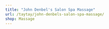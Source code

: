 ```yaml
---
title: "John Denbel's Salon Spa Massage"
url: /taytay/john-denbels-salon-spa-massage/
shop: Massage
---
```

